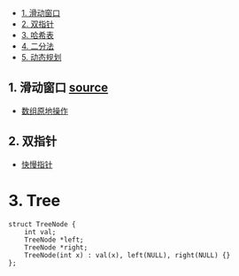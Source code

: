 <!-- GFM-TOC -->
* [1. 滑动窗口](#1-滑动窗口)
* [2. 双指针](#2-双指针)
* [3. 哈希表](#3-哈希表)
* [4. 二分法](#4-二分法)
* [5. 动态规划](#5-动态规划)

<!-- GFM-TOC -->

## 1. 滑动窗口   [source](./c13_sliding_window)
- [数组原地操作](./c2_array/数组原地操作.md)
## 2. 双指针
- [快慢指针](./c4_linkedlist/快慢指针.md)
# 3. Tree   
```
struct TreeNode {
    int val;
    TreeNode *left;
    TreeNode *right;
    TreeNode(int x) : val(x), left(NULL), right(NULL) {}
};
```
